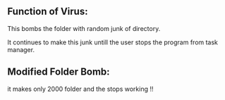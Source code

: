 ## Function of Virus:

This bombs the folder with random junk of directory. 

It continues to make this junk untill the user stops the program from task manager. 

Modified Folder Bomb:
----------------------
it makes only 2000 folder and the stops working !!